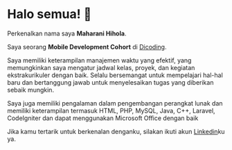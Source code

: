 # Halo semua! 👋

<!--
**Hyoula/Hyoula** is a ✨ _special_ ✨ repository because its `README.md` (this file) appears on your GitHub profile.

Here are some ideas to get you started:

- 🔭 I’m currently working on ...
- 🌱 I’m currently learning ...
- 👯 I’m looking to collaborate on ...
- 🤔 I’m looking for help with ...
- 💬 Ask me about ...
- 📫 How to reach me: ...
- 😄 Pronouns: ...
- ⚡ Fun fact: ...
-->

Perkenalkan nama saya **Maharani Hihola**.<br>

Saya seorang **Mobile Development Cohort** di [Dicoding](https://www.dicoding.com/).<br>

Saya memiliki keterampilan manajemen waktu yang efektif, yang memungkinkan saya mengatur jadwal kelas, proyek, dan kegiatan ekstrakurikuler dengan baik. Selalu bersemangat untuk mempelajari hal-hal baru dan bertanggung jawab untuk menyelesaikan tugas yang diberikan sebaik mungkin.<br>

Saya juga memiliki pengalaman dalam pengembangan perangkat lunak dan memiliki keterampilan termasuk HTML, PHP, MySQL, Java, C++, Laravel, CodeIgniter dan dapat menggunakan Microsoft Office dengan baik<br>

Jika kamu tertarik untuk berkenalan denganku, silakan ikuti akun [Linkedin](https://www.linkedin.com/in/maharanimmh/)ku ya.
